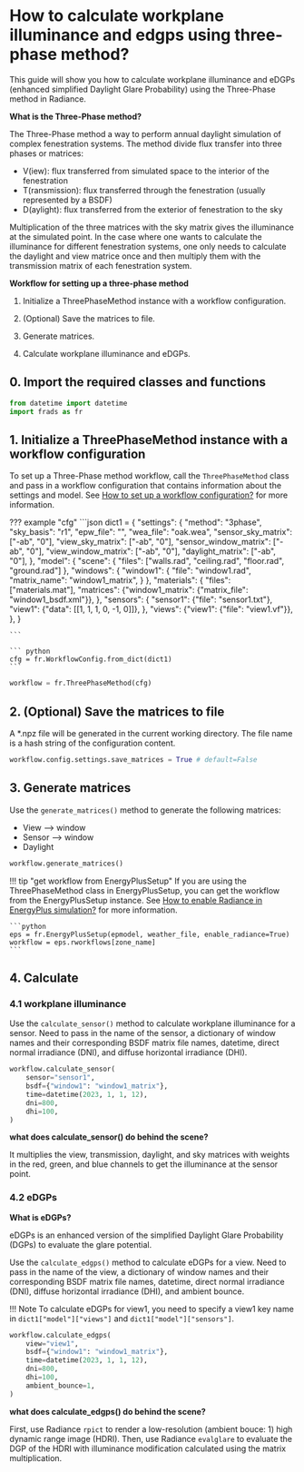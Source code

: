 # How to calculate workplane illuminance and edgps using three-phase method?

This guide will show you how to calculate workplane illuminance and eDGPs (enhanced simplified Daylight Glare Probability) using the Three-Phase method in Radiance.

**What is the Three-Phase method?**

The Three-Phase method a way to perform annual daylight simulation of complex fenestration systems. The method divide flux transfer into three phases or matrices:

* V(iew): flux transferred from simulated space to the interior of the fenestration
* T(ransmission): flux transferred through the fenestration (usually represented by a BSDF)
* D(aylight): flux transferred from the exterior of fenestration to the sky

Multiplication of the three matrices with the sky matrix gives the illuminance at the simulated point. In the case where one wants to calculate the illuminance for different fenestration systems, one only needs to calculate the daylight and view matrice once and then multiply them with the transmission matrix of each fenestration system.


**Workflow for setting up a three-phase method**

1. Initialize a ThreePhaseMethod instance with a workflow configuration.

2. (Optional) Save the matrices to file. 

3. Generate matrices.

4. Calculate workplane illuminance and eDGPs.

## 0. Import the required classes and functions

```python
from datetime import datetime
import frads as fr
```

## 1. Initialize a ThreePhaseMethod instance with a workflow configuration

To set up a Three-Phase method workflow, call the `ThreePhaseMethod` class and pass in a workflow configuration that contains information about the settings and model. See [How to set up a workflow configuration?](guide_rad2.md/) for more information.


??? example "cfg"
    ```json
    dict1 = {
        "settings": {
            "method": "3phase",
            "sky_basis": "r1",
            "epw_file": "",
            "wea_file": "oak.wea",
            "sensor_sky_matrix": ["-ab", "0"],
            "view_sky_matrix": ["-ab", "0"],
            "sensor_window_matrix": ["-ab", "0"],
            "view_window_matrix": ["-ab", "0"],
            "daylight_matrix": ["-ab", "0"],
        },
        "model": {
            "scene": {
                "files": ["walls.rad", "ceiling.rad", "floor.rad", "ground.rad"]
            },
            "windows": {
                "window1": {
                    "file": "window1.rad",
                    "matrix_name": "window1_matrix",
                }
            },
            "materials": {
                "files": ["materials.mat"],
                "matrices": {"window1_matrix": {"matrix_file": "window1_bsdf.xml"}},
            },
            "sensors": {
                "sensor1": {"file": "sensor1.txt"},
                "view1": {"data": [[1, 1, 1, 0, -1, 0]]},
            },
            "views": {"view1": {"file": "view1.vf"}},
        },
    }

    ```
    
    ``` python
    cfg = fr.WorkflowConfig.from_dict(dict1)
    ```

```python
workflow = fr.ThreePhaseMethod(cfg) 
```

## 2. (Optional) Save the matrices to file

A *.npz file will be generated in the current working directory. The file name is a hash string of the configuration content.

```python
workflow.config.settings.save_matrices = True # default=False
```

## 3. Generate matrices
Use the `generate_matrices()` method to generate the following matrices:

- View --> window
- Sensor --> window
- Daylight

```python
workflow.generate_matrices()
```

!!! tip "get workflow from EnergyPlusSetup"
    If you are using the ThreePhaseMethod class in EnergyPlusSetup, you can get the workflow from the EnergyPlusSetup instance. See [How to enable Radiance in EnergyPlus simulation?](guide_radep1.md) for more information.
    
    ```python
    eps = fr.EnergyPlusSetup(epmodel, weather_file, enable_radiance=True)
    workflow = eps.rworkflows[zone_name]
    ```

## 4. Calculate

### 4.1 workplane illuminance

Use the `calculate_sensor()` method to calculate workplane illuminance for a sensor. Need to pass in the name of the sensor, a dictionary of window names and their corresponding BSDF matrix file names, datetime, direct normal irradiance (DNI), and diffuse horizontal irradiance (DHI).

```python
workflow.calculate_sensor(
    sensor="sensor1",
    bsdf={"window1": "window1_matrix"},
    time=datetime(2023, 1, 1, 12),
    dni=800,
    dhi=100,
)
```

**what does calculate_sensor() do behind the scene?**

It multiplies the view, transmission, daylight, and sky matrices
with weights in the red, green, and blue channels to get the illuminance at the sensor point.

### 4.2 eDGPs

**What is eDGPs?**

eDGPs is an enhanced version of the simplified Daylight Glare Probability (DGPs) to evaluate the glare potential.

Use the `calculate_edgps()` method to calculate eDGPs for a view. Need to pass in the name of the view, a dictionary of window names and their corresponding BSDF matrix file names, datetime, direct normal irradiance (DNI), diffuse horizontal irradiance (DHI), and ambient bounce.

!!! Note
    To calculate eDGPs for view1, you need to specify a view1 key name in `dict1["model"]["views"]` and `dict1["model"]["sensors"]`.

```python
workflow.calculate_edgps(
    view="view1", 
    bsdf={"window1": "window1_matrix"},
    time=datetime(2023, 1, 1, 12),
    dni=800,
    dhi=100,
    ambient_bounce=1,
)
```

**what does calculate_edgps() do behind the scene?**

First, use Radiance `rpict` to render a low-resolution (ambient bouce: 1) high dynamic range image (HDRI). Then, use Radiance `evalglare` to evaluate the DGP of the HDRI with illuminance modification calculated using the matrix multiplication.
